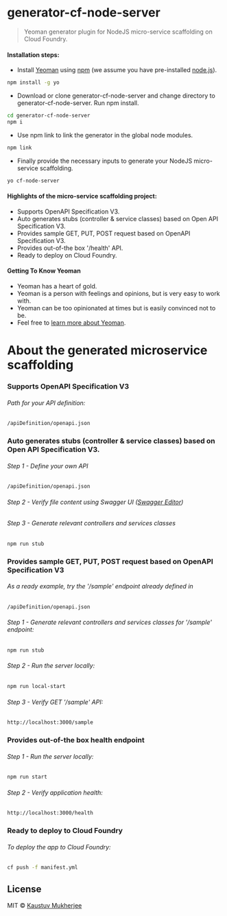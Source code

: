 # generator-cf-node-server
> Yeoman generator plugin for NodeJS micro-service scaffolding on Cloud Foundry.

#### Installation steps:

- Install [Yeoman](http://yeoman.io) using [npm](https://www.npmjs.com/) (we assume you have pre-installed [node.js](https://nodejs.org/)).

```bash
npm install -g yo
```
- Download or clone generator-cf-node-server and change directory to generator-cf-node-server. Run npm install.

```bash
cd generator-cf-node-server
npm i
```

- Use npm link to link the generator in the global node modules.

```bash
npm link
```

- Finally provide the necessary inputs to generate your NodeJS micro-service scaffolding.

```bash
yo cf-node-server
```

#### Highlights of the micro-service scaffolding project:
- Supports OpenAPI Specification V3.
- Auto generates stubs (controller & service classes) based on Open API Specification V3.
- Provides sample GET, PUT, POST request based on OpenAPI Specification V3.
- Provides out-of-the box '/health' API.
- Ready to deploy on Cloud Foundry.

#### Getting To Know Yeoman

 * Yeoman has a heart of gold.
 * Yeoman is a person with feelings and opinions, but is very easy to work with.
 * Yeoman can be too opinionated at times but is easily convinced not to be.
 * Feel free to [learn more about Yeoman](http://yeoman.io/).
 
# About the generated microservice scaffolding

### Supports OpenAPI Specification V3
###### Path for your API definition:
```bash
/apiDefinition/openapi.json
```
### Auto generates stubs (controller & service classes) based on Open API Specification V3.
###### Step 1 - Define your own API
```bash
/apiDefinition/openapi.json
```
###### Step 2 - Verify file content using Swagger UI ([Swagger Editor](https://editor.swagger.io/))
###### Step 3 - Generate relevant controllers and services classes
```bash
npm run stub
```
### Provides sample GET, PUT, POST request based on OpenAPI Specification V3
###### As a ready example, try the '/sample' endpoint already defined in 
```bash
/apiDefinition/openapi.json
```
###### Step 1 - Generate relevant controllers and services classes for '/sample' endpoint:
```bash
npm run stub
```
###### Step 2 - Run the server locally:
```bash
npm run local-start
```
###### Step 3 - Verify GET '/sample' API:
```bash
http://localhost:3000/sample
```
### Provides out-of-the box health endpoint
###### Step 1 - Run the server locally:
```bash
npm run start
```
###### Step 2 - Verify application health:
```bash
http://localhost:3000/health
```
### Ready to deploy to Cloud Foundry
###### To deploy the app to Cloud Foundry:
```bash
cf push -f manifest.yml
```
## License

MIT © [Kaustuv Mukherjee]()


[npm-image]: https://badge.fury.io/js/generator-cf-node-server.svg
[npm-url]: https://npmjs.org/package/generator-cf-node-server
[travis-image]: https://travis-ci.org/KaustuvMukherjee/generator-cf-node-server.svg?branch=master
[travis-url]: https://travis-ci.org/KaustuvMukherjee/generator-cf-node-server
[daviddm-image]: https://david-dm.org/KaustuvMukherjee/generator-cf-node-server.svg?theme=shields.io
[daviddm-url]: https://david-dm.org/KaustuvMukherjee/generator-cf-node-server
